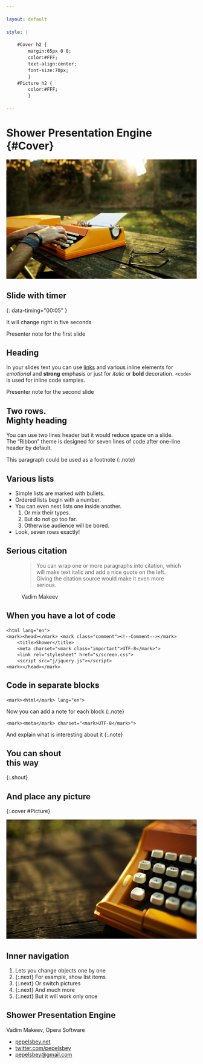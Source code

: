 ```yaml
---

layout: default

style: |

    #Cover h2 {
        margin:65px 0 0;
        color:#FFF;
        text-align:center;
        font-size:70px;
        }
    #Picture h2 {
        color:#FFF;
        }

---
```


# Shower Presentation Engine {#Cover}

![](pictures/cover.jpg)


## Slide with timer
{: data-timing="00:05" }

It will change right in five seconds

<footer>Presenter note for the first slide</footer>


## Heading

In your slides text you can use [links](http://google.com/) and various inline elements for _emotional_ and **strong** emphasis or just for <i>italic</i> or <b>bold</b> decoration. `<code>` is used for inline code samples.

<footer>Presenter note for the second slide</footer>


## Two rows.<br> Mighty heading

You can use two lines header but it would reduce space on a slide. The “Ribbon” theme is designed for seven lines of code after one-line header by default.

This paragraph could be used as a footnote
{:.note}


## Various lists

- Simple lists are marked with bullets.
- Ordered lists begin with a number.
- You can even nest lists one inside another.
    1. Or mix their types.
    2. But do not go too far.
    3. Otherwise audience will be bored.
- Look, seven rows exactly!


## Serious citation

<figure>
    <blockquote>
        <p>You can wrap one or more paragraphs into citation, which will make text italic and add a nice quote on the left. Giving the citation source would make it even more serious.</p>
    </blockquote>
    <figcaption>Vadim Makeev</figcaption>
</figure>


## When you have a lot of code

    <html lang="en">
    <mark><head></mark> <mark class="comment"><!--Comment--></mark>
        <title>Shower</title>
        <meta charset="<mark class="important">UTF-8</mark>">
        <link rel="stylesheet" href="s/screen.css">
        <script src="j/jquery.js"></script>
    <mark></head></mark>


## Code in separate blocks

    <mark><html</mark> lang="en">

Now you can add a note for each block
{:.note}

    <mark><meta</mark> charset="<mark>UTF-8</mark>">

And explain what is interesting about it
{:.note}


## You can shout<br> this way
{:.shout}


## And place any picture
{:.cover #Picture}

![](pictures/picture.jpg)


## Inner navigation

1. Lets you change objects one by one
2. {:.next} For example, show list items
3. {:.next} Or switch pictures
4. {:.next} And much more
5. {:.next} But it will work only once


## Shower Presentation Engine

Vadim Makeev, Opera Software

- [pepelsbey.net](http://pepelsbey.net)
- [twitter.com/pepelsbey](http://twitter.com/pepelsbey)
- [pepelsbey@gmail.com](mailto:pepelsbey@gmail.com)
